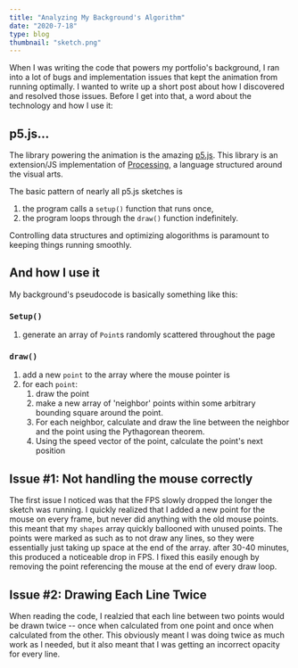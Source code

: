 ```yaml
---
title: "Analyzing My Background's Algorithm"
date: "2020-7-18"
type: blog
thumbnail: "sketch.png"
---
```


When I was writing the code that powers my portfolio's background, I ran into a lot of bugs and implementation issues that kept the animation from running optimally. I wanted to write up a short post about how I discovered and resolved those issues. Before I get into that, a word about the technology and how I use it:

## p5.js...

The library powering the animation is the amazing [p5.js](https://p5js.org/). This library is an extension/JS implementation of [Processing](https://processing.org/), a language structured around the visual arts. 

The basic pattern of nearly all p5.js sketches is

 1. the program calls a `setup()` function that runs once,
 2. the program loops through the `draw()` function indefinitely.

Controlling data structures and optimizing alogorithms is paramount to keeping things running smoothly.

## And how I use it
My background's pseudocode is basically something like this:

### `Setup()`

1. generate an array of `Point`s randomly scattered throughout the page

### `draw()`

1. add a new `point` to the array where the mouse pointer is
2. for each `point`:
   1. draw the point
   2. make a new array of 'neighbor' points within some arbitrary bounding square around the point.
   3. For each neighbor, calculate and draw the line between the neighbor and the point using the Pythagorean theorem.
   4. Using the speed vector of the point, calculate the point's next position

## Issue #1: Not handling the mouse correctly

The first issue I noticed was that the FPS slowly dropped the longer the sketch was running. I quickly realized that I added a new point for the mouse on every frame, but never did anything with the old mouse points. this meant that my `shapes` array quickly ballooned with unused points. The points were marked as such as to not draw any lines, so they were essentially just taking up space at the end of the array. after 30-40 minutes, this produced a noticeable drop in FPS. I fixed this easily enough by removing the point referencing the mouse at the end of every  draw loop.

## Issue #2: Drawing Each Line Twice

When reading the code, I realzied that each line between two points would be drawn twice -- once when calculated from one point and once when calculated from the other. This obviously meant I was doing twice as much work as I needed, but it also meant that I was getting an incorrect opacity for every line. 
